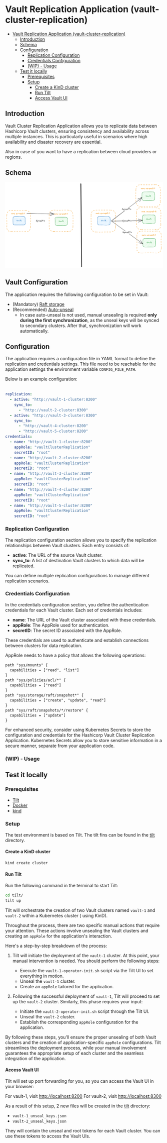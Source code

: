# Vault Replication Application (vault-cluster-replication)

- [Vault Replication Application (vault-cluster-replication)](#vault-replication-application-vault-cluster-replication)
  - [Introduction](#introduction)
  - [Schema](#schema)
  - [Configuration](#configuration)
    - [Replication Configuration](#replication-configuration)
    - [Credentials Configuration](#credentials-configuration)
    - [(WIP) - Usage](#wip---usage)
  - [Test it locally](#test-it-locally)
    - [Prerequisites](#prerequisites)
    - [Setup](#setup)
      - [Create a KinD cluster](#create-a-kind-cluster)
      - [Run Tilt](#run-tilt)
      - [Access Vault UI](#access-vault-ui)

## Introduction

Vault Cluster Replication Application allows you to replicate data between Hashicorp Vault clusters, ensuring consistency and availability across multiple instances. This is particularly useful in scenarios where high availability and disaster recovery are essential.

Also in case of you want to have a replication between cloud providers or regions.

## Schema

![Vault Cluster Replication](./assets/schema.png)

## Vault Configuration

The application requires the following configuration to be set in Vault:

- (Mandatory) [Raft storage](https://www.vaultproject.io/docs/configuration/storage/raft)
- (Recommended) [Auto-unseal](https://www.vaultproject.io/docs/concepts/seal#auto-unseal)
  - In case auto-unseal is not used, manual unsealing is required **only during the first synchronization**, as the unseal keys will be synced to secondary clusters. After that, synchronization will work automatically.

## Configuration

The application requires a configuration file in YAML format to define the replication and credentials settings.
This file need to be reachable for the application settings the environment variable `CONFIG_FILE_PATH`.

Below is an example configuration:

```yaml

replication:
  - active: "http://vault-1-cluster:8200"
    sync_to:
      - "http://vault-2-cluster:8300"
  - active: "http://vault-3-cluster:8300"
    sync_to:
      - "http://vault-4-cluster:8200"
      - "http://vault-5-cluster:8200"
credentials:
  - name: "http://vault-1-cluster:8200"
    appRole: "vaultClusterReplication"
    secretID: "root"
  - name: "http://vault-2-cluster:8200"
    appRole: "vaultClusterReplication"
    secretID: "root"
  - name: "http://vault-3-cluster:8200"
    appRole: "vaultClusterReplication"
    secretID: "root"
  - name: "http://vault-4-cluster:8200"
    appRole: "vaultClusterReplication"
    secretID: "root"
  - name: "http://vault-5-cluster:8200"
    appRole: "vaultClusterReplication"
    secretID: "root"
```

### Replication Configuration

The replication configuration section allows you to specify the replication relationships between Vault clusters. Each entry consists of:

- **active**: The URL of the source Vault cluster.
- **sync_to**: A list of destination Vault clusters to which data will be replicated.

You can define multiple replication configurations to manage different replication scenarios.

### Credentials Configuration

In the credentials configuration section, you define the authentication credentials for each Vault cluster. Each set of credentials includes:

- **name**: The URL of the Vault cluster associated with these credentials.
- **appRole**: The AppRole used for authentication.
- **secretID**: The secret ID associated with the AppRole.

These credentials are used to authenticate and establish connections between clusters for data replication.

AppRole needs to have a policy that allows the following operations:

```hcl
path "sys/mounts" {
  capabilities = ["read", "list"]
}
path "sys/policies/acl/*" {
  capabilities = ["read"]
}
path "sys/storage/raft/snapshot*" {
  capabilities = ["create", "update", "read"]
}
path "sys/raft/snapshots/*/restore" {
  capabilities = ["update"]
}
```

For enhanced security, consider using Kubernetes Secrets to store the configuration and credentials for the Hashicorp Vault Cluster Replication Application. Kubernetes Secrets allow you to store sensitive information in a secure manner, separate from your application code.

### (WIP) - Usage

## Test it locally

### Prerequisites

- [Tilt](https://tilt.dev/)
- [Docker](https://www.docker.com/)
- [kind](https://kind.sigs.k8s.io/)

### Setup

The test environment is based on Tilt.
The tilt fins can be found in the [tilt](./tilt) directory.

#### Create a KinD cluster

```bash
kind create cluster
```

#### Run Tilt

Run the following command in the terminal to start Tilt:

```bash
cd tilt/
tilt up
```

Tilt will orchestrate the creation of two Vault clusters named `vault-1` and `vault-2` within a Kubernetes cluster (
using KinD).

Throughout the process, there are two specific manual actions that require your attention. These actions involve
unsealing the Vault clusters and creating an `appRole` for the application's interaction.

Here's a step-by-step breakdown of the process:

1. Tilt will initiate the deployment of the `vault-1` cluster. At this point, your manual intervention is needed. You
   should perform the following steps:
   - Execute the `vault-1-operator-init.sh` script via the Tilt UI to set everything in motion.
   - Unseal the `vault-1` cluster.
   - Create an `appRole` tailored for the application.

2. Following the successful deployment of `vault-1`, Tilt will proceed to set up the `vault-2` cluster. Similarly, this
   phase requires your input:
   - Initiate the `vault-2-operator-init.sh` script through the Tilt UI.
   - Unseal the `vault-2` cluster.
   - Establish the corresponding `appRole` configuration for the application.

By following these steps, you'll ensure the proper unsealing of both Vault clusters and the creation of
application-specific `appRole` configurations. Tilt streamlines the deployment process, while your manual involvement
guarantees the appropriate setup of each cluster and the seamless integration of the application.

#### Access Vault UI

Tilt will set up port forwarding for you, so you can access the Vault UI in your browser:

For vault-1, visit [http://localhost:8200](http://localhost:8200)
For vault-2, visit [http://localhost:8300](http://localhost:8300)

As a result of this setup, 2 new files will be created in the [tilt](./tilt) directory:

- `vault-1_unseal_keys.json`
- `vault-2_unseal_keys.json`

They will contain the unseal and root tokens for each Vault cluster. You can use these tokens to access the Vault UIs.
